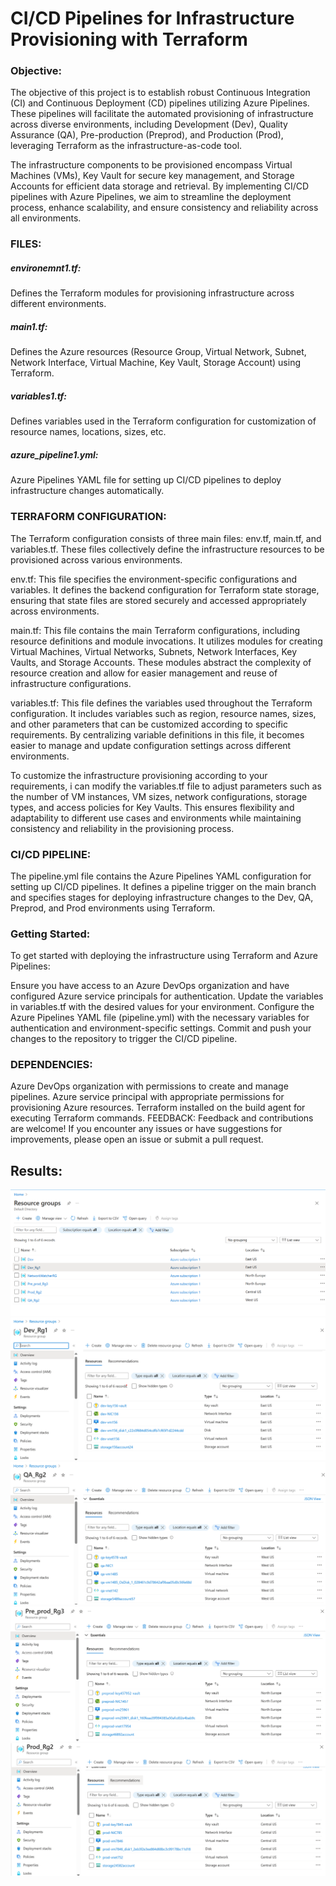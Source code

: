 **<h1>CI/CD Pipelines for Infrastructure Provisioning with Terraform</h1>**
**<h3>Objective:</h3>**
The objective of this project is to establish robust Continuous Integration (CI) and Continuous Deployment (CD) pipelines utilizing Azure Pipelines. These pipelines will facilitate the automated provisioning of infrastructure across diverse environments, including Development (Dev), Quality Assurance (QA), Pre-production (Preprod), and Production (Prod), leveraging Terraform as the infrastructure-as-code tool.

The infrastructure components to be provisioned encompass Virtual Machines (VMs), Key Vault for secure key management, and Storage Accounts for efficient data storage and retrieval. By implementing CI/CD pipelines with Azure Pipelines, we aim to streamline the deployment process, enhance scalability, and ensure consistency and reliability across all environments.

**<h3>FILES:</h3>**
**<h5>environemnt1.tf:</h5>**
Defines the Terraform modules for provisioning infrastructure across different environments.
**<h5>main1.tf:</h5>** 
Defines the Azure resources (Resource Group, Virtual Network, Subnet, Network Interface, Virtual Machine, Key Vault, Storage Account) using Terraform.
**<h5>variables1.tf:</h5>** 
Defines variables used in the Terraform configuration for customization of resource names, locations, sizes, etc.
**<h5>azure_pipeline1.yml:</h5>** 
Azure Pipelines YAML file for setting up CI/CD pipelines to deploy infrastructure changes automatically.
**<h3>TERRAFORM CONFIGURATION:</h3>**
The Terraform configuration consists of three main files: env.tf, main.tf, and variables.tf. These files collectively define the infrastructure resources to be provisioned across various environments.

env.tf: This file specifies the environment-specific configurations and variables. It defines the backend configuration for Terraform state storage, ensuring that state files are stored securely and accessed appropriately across environments.

main.tf: This file contains the main Terraform configurations, including resource definitions and module invocations. It utilizes modules for creating Virtual Machines, Virtual Networks, Subnets, Network Interfaces, Key Vaults, and Storage Accounts. These modules abstract the complexity of resource creation and allow for easier management and reuse of infrastructure configurations.

variables.tf: This file defines the variables used throughout the Terraform configuration. It includes variables such as region, resource names, sizes, and other parameters that can be customized according to specific requirements. By centralizing variable definitions in this file, it becomes easier to manage and update configuration settings across different environments.

To customize the infrastructure provisioning according to your requirements, i can modify the variables.tf file to adjust parameters such as the number of VM instances, VM sizes, network configurations, storage types, and access policies for Key Vaults. This ensures flexibility and adaptability to different use cases and environments while maintaining consistency and reliability in the provisioning process.

**<h3>CI/CD PIPELINE:</h3>**
The pipeline.yml file contains the Azure Pipelines YAML configuration for setting up CI/CD pipelines. It defines a pipeline trigger on the main branch and specifies stages for deploying infrastructure changes to the Dev, QA, Preprod, and Prod environments using Terraform.

**<h3>Getting Started:</h3>**
To get started with deploying the infrastructure using Terraform and Azure Pipelines:

Ensure you have access to an Azure DevOps organization and have configured Azure service principals for authentication.
Update the variables in variables.tf with the desired values for your environment.
Configure the Azure Pipelines YAML file (pipeline.yml) with the necessary variables for authentication and environment-specific settings.
Commit and push your changes to the repository to trigger the CI/CD pipeline.
**<h3>DEPENDENCIES:</h3>**
Azure DevOps organization with permissions to create and manage pipelines.
Azure service principal with appropriate permissions for provisioning Azure resources.
Terraform installed on the build agent for executing Terraform commands.
FEEDBACK:
Feedback and contributions are welcome! If you encounter any issues or have suggestions for improvements, please open an issue or submit a pull request.

**<h2>Results:</h2>**
![Example Image](snip2.png)
![Example Image](snip3.png)
![Example Image](snip4.png)
![Example Image](snip5.png)
![Example Image](snip6.png)

